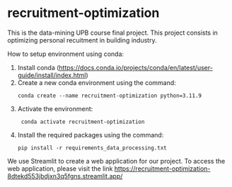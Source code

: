 # recruitment-optimization
This is the data-mining UPB course final project. This project consists in optimizing personal recuitment in building industry.

How to setup environment using conda:
1. Install conda (https://docs.conda.io/projects/conda/en/latest/user-guide/install/index.html)
2. Create a new conda environment using the command:
   ```
   conda create --name recruitment-optimization python=3.11.9
   ```
3. Activate the environment:
   ```
    conda activate recruitment-optimization
    ```
4. Install the required packages using the command:
    ```
    pip install -r requirements_data_processing.txt
    ```

We use Streamlit to create a web application for our project. To access the web application, please visit the link https://recruitment-optimization-8dtekd553jbdjxn3q5fgns.streamlit.app/